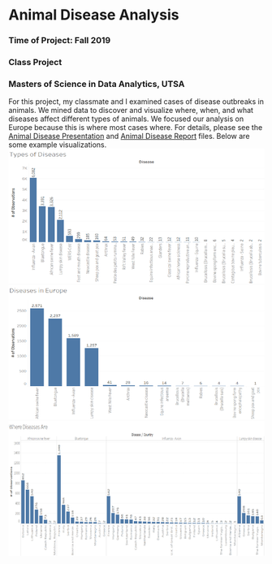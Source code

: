 # Animal Disease Analysis
### Time of Project: Fall 2019
### Class Project
### Masters of Science in Data Analytics, UTSA

For this project, my classmate and I examined cases of disease outbreaks in animals. We mined data to discover and visualize where, when, and what diseases affect different types of animals. We focused our analysis on Europe because this is where most cases where. For details, please see the [Animal Disease Presentation](https://github.com/iscarff123/AnimalDiseaseAnalysis/raw/main/Animal%20Disease%20Presentation.pptx) and [Animal Disease Report](https://github.com/iscarff123/AnimalDiseaseAnalysis/blob/main/Animal%20Disease%20Report.pdf) files. Below are some example visualizations.
![Disease Types](https://github.com/iscarff123/AnimalDiseaseAnalysis/blob/main/DiseaseTypes.png)
![DiseaseEurope](https://github.com/iscarff123/AnimalDiseaseAnalysis/blob/main/DiseaseEurope.png)
![DiseaseCountry](https://github.com/iscarff123/AnimalDiseaseAnalysis/blob/main/DiseaseCountry.png)
